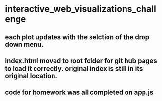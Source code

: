 # interactive_web_visualizations_challenge

## each plot updates with the selction of the drop down menu.

## index.html moved to root folder for git hub pages to load it correctly. original index is still in its original location.

## code for homework was all completed on app.js
